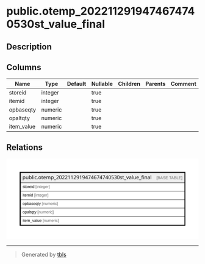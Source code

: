 # public.otemp_2022112919474674740530st_value_final

## Description

## Columns

| Name | Type | Default | Nullable | Children | Parents | Comment |
| ---- | ---- | ------- | -------- | -------- | ------- | ------- |
| storeid | integer |  | true |  |  |  |
| itemid | integer |  | true |  |  |  |
| opbaseqty | numeric |  | true |  |  |  |
| opaltqty | numeric |  | true |  |  |  |
| item_value | numeric |  | true |  |  |  |

## Relations

![er](public.otemp_2022112919474674740530st_value_final.svg)

---

> Generated by [tbls](https://github.com/k1LoW/tbls)
